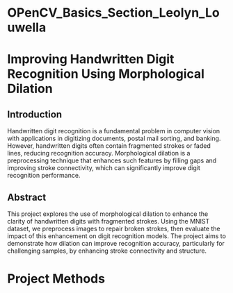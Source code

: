 # OPenCV_Basics_Section_Leolyn_Louwella
# Improving Handwritten Digit Recognition Using Morphological Dilation

## Introduction
Handwritten digit recognition is a fundamental problem in computer vision with applications in digitizing documents, postal mail sorting, and banking. 
However, handwritten digits often contain fragmented strokes or faded lines, reducing recognition accuracy. 
Morphological dilation is a preprocessing technique that enhances such features by filling gaps and improving stroke connectivity, which can significantly improve digit recognition performance.
## Abstract
This project explores the use of morphological dilation to enhance the clarity of handwritten digits with fragmented strokes. 
Using the MNIST dataset, we preprocess images to repair broken strokes, then evaluate the impact of this enhancement on digit recognition models. 
The project aims to demonstrate how dilation can improve recognition accuracy, particularly for challenging samples, by enhancing stroke connectivity and structure.
# Project Methods


